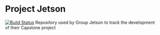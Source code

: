# Project Jetson
[![Build Status](https://travis-ci.org/Loriko/project_jetson.svg?branch=master)](https://travis-ci.org/Loriko/project_jetson)
Repository used by Group Jetson to track the development of their Capstone project
